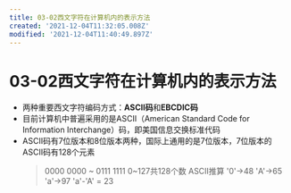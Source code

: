 ```yaml
---
title: 03-02西文字符在计算机内的表示方法
created: '2021-12-04T11:32:05.008Z'
modified: '2021-12-04T11:40:49.897Z'
---
```


# 03-02西文字符在计算机内的表示方法
* 两种重要西文字符编码方式：**ASCII码**和**EBCDIC码** 
* 目前计算机中普遍采用的是ASCII（American Standard Code for Information Interchange）码，即美国信息交换标准代码
* ASCII码有7位版本和8位版本两种，国际上通用的是7位版本，7位版本的ASCII码有128个元素
    >0000 0000 ~ 0111 1111 0~127共128个数
    ASCII推算
    '0'->48
    'A'->65
    'a'->97
    'a'-'A' = 23 
